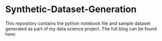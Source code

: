 # Synthetic-Dataset-Generation
This repository contains the python notebook file and sample dataset generated as part of my data science project. The full blog can be found here:
